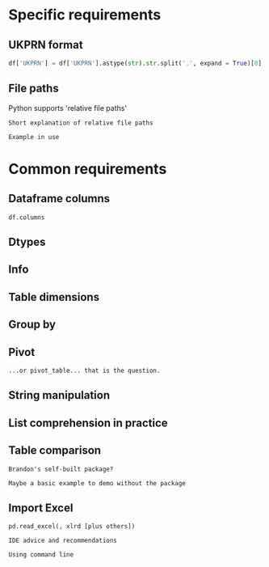 # Specific requirements
## UKPRN format
``` python 
df['UKPRN'] = df['UKPRN'].astype(str).str.split('.', expand = True)[0]
```
## File paths
Python supports 'relative file paths'

```
Short explanation of relative file paths

Example in use
```

# Common requirements
## Dataframe columns
```
df.columns
```
## Dtypes

## Info

## Table dimensions

## Group by

## Pivot
```
...or pivot_table... that is the question.
```
## String manipulation

## List comprehension in practice

## Table comparison
```
Brandon's self-built package?

Maybe a basic example to demo without the package
```

## Import Excel
```
pd.read_excel(, xlrd [plus others])
```

```
IDE advice and recommendations

Using command line
```
